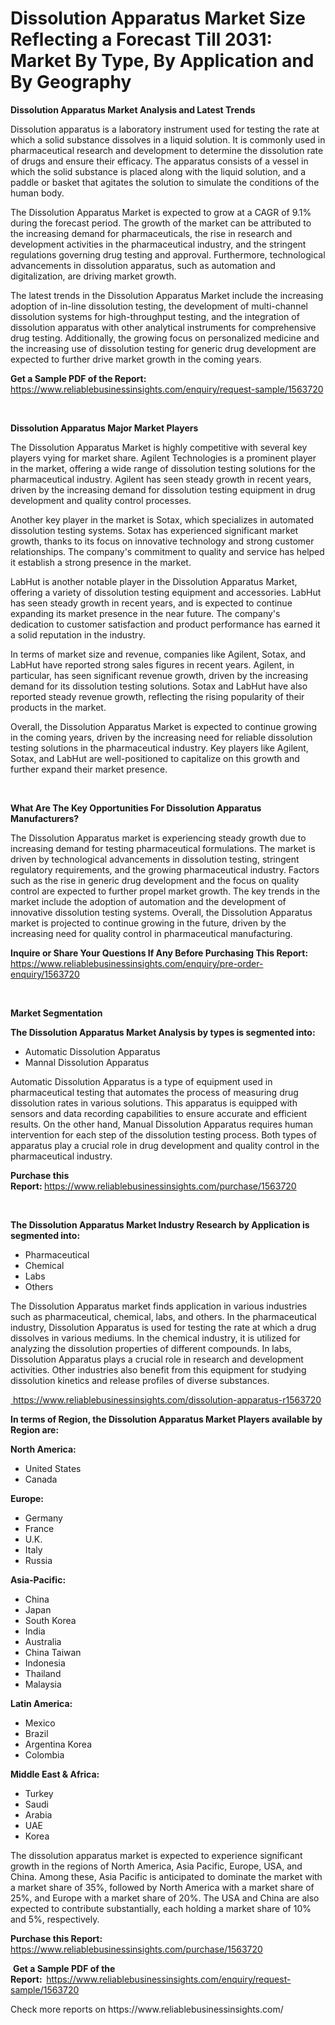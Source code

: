<p><h1>Dissolution Apparatus Market Size Reflecting a Forecast Till 2031: Market By Type, By Application and By Geography</h1></p><p><strong>Dissolution Apparatus Market Analysis and Latest Trends</strong></p>
<p><p>Dissolution apparatus is a laboratory instrument used for testing the rate at which a solid substance dissolves in a liquid solution. It is commonly used in pharmaceutical research and development to determine the dissolution rate of drugs and ensure their efficacy. The apparatus consists of a vessel in which the solid substance is placed along with the liquid solution, and a paddle or basket that agitates the solution to simulate the conditions of the human body.</p><p>The Dissolution Apparatus Market is expected to grow at a CAGR of 9.1% during the forecast period. The growth of the market can be attributed to the increasing demand for pharmaceuticals, the rise in research and development activities in the pharmaceutical industry, and the stringent regulations governing drug testing and approval. Furthermore, technological advancements in dissolution apparatus, such as automation and digitalization, are driving market growth.</p><p>The latest trends in the Dissolution Apparatus Market include the increasing adoption of in-line dissolution testing, the development of multi-channel dissolution systems for high-throughput testing, and the integration of dissolution apparatus with other analytical instruments for comprehensive drug testing. Additionally, the growing focus on personalized medicine and the increasing use of dissolution testing for generic drug development are expected to further drive market growth in the coming years.</p></p>
<p><strong>Get a Sample PDF of the Report:&nbsp;</strong> <a href="https://www.reliablebusinessinsights.com/enquiry/request-sample/1563720">https://www.reliablebusinessinsights.com/enquiry/request-sample/1563720</a></p>
<p>&nbsp;</p>
<p><strong>Dissolution Apparatus Major Market Players</strong></p>
<p><p>The Dissolution Apparatus Market is highly competitive with several key players vying for market share. Agilent Technologies is a prominent player in the market, offering a wide range of dissolution testing solutions for the pharmaceutical industry. Agilent has seen steady growth in recent years, driven by the increasing demand for dissolution testing equipment in drug development and quality control processes.</p><p>Another key player in the market is Sotax, which specializes in automated dissolution testing systems. Sotax has experienced significant market growth, thanks to its focus on innovative technology and strong customer relationships. The company's commitment to quality and service has helped it establish a strong presence in the market.</p><p>LabHut is another notable player in the Dissolution Apparatus Market, offering a variety of dissolution testing equipment and accessories. LabHut has seen steady growth in recent years, and is expected to continue expanding its market presence in the near future. The company's dedication to customer satisfaction and product performance has earned it a solid reputation in the industry.</p><p>In terms of market size and revenue, companies like Agilent, Sotax, and LabHut have reported strong sales figures in recent years. Agilent, in particular, has seen significant revenue growth, driven by the increasing demand for its dissolution testing solutions. Sotax and LabHut have also reported steady revenue growth, reflecting the rising popularity of their products in the market.</p><p>Overall, the Dissolution Apparatus Market is expected to continue growing in the coming years, driven by the increasing need for reliable dissolution testing solutions in the pharmaceutical industry. Key players like Agilent, Sotax, and LabHut are well-positioned to capitalize on this growth and further expand their market presence.</p></p>
<p>&nbsp;</p>
<p><strong>What Are The Key Opportunities For Dissolution Apparatus Manufacturers?</strong></p>
<p><p>The Dissolution Apparatus market is experiencing steady growth due to increasing demand for testing pharmaceutical formulations. The market is driven by technological advancements in dissolution testing, stringent regulatory requirements, and the growing pharmaceutical industry. Factors such as the rise in generic drug development and the focus on quality control are expected to further propel market growth. The key trends in the market include the adoption of automation and the development of innovative dissolution testing systems. Overall, the Dissolution Apparatus market is projected to continue growing in the future, driven by the increasing need for quality control in pharmaceutical manufacturing.</p></p>
<p><strong>Inquire or Share Your Questions If Any Before Purchasing This Report:</strong> <a href="https://www.reliablebusinessinsights.com/enquiry/pre-order-enquiry/1563720">https://www.reliablebusinessinsights.com/enquiry/pre-order-enquiry/1563720</a></p>
<p>&nbsp;</p>
<p><strong>Market Segmentation</strong></p>
<p><strong>The Dissolution Apparatus Market Analysis by types is segmented into:</strong></p>
<p><ul><li>Automatic Dissolution Apparatus</li><li>Mannal Dissolution Apparatus</li></ul></p>
<p><p>Automatic Dissolution Apparatus is a type of equipment used in pharmaceutical testing that automates the process of measuring drug dissolution rates in various solutions. This apparatus is equipped with sensors and data recording capabilities to ensure accurate and efficient results. On the other hand, Manual Dissolution Apparatus requires human intervention for each step of the dissolution testing process. Both types of apparatus play a crucial role in drug development and quality control in the pharmaceutical industry.</p></p>
<p><strong>Purchase this Report:&nbsp;</strong><a href="https://www.reliablebusinessinsights.com/purchase/1563720">https://www.reliablebusinessinsights.com/purchase/1563720</a></p>
<p>&nbsp;</p>
<p><strong>The Dissolution Apparatus Market Industry Research by Application is segmented into:</strong></p>
<p><ul><li>Pharmaceutical</li><li>Chemical</li><li>Labs</li><li>Others</li></ul></p>
<p><p>The Dissolution Apparatus market finds application in various industries such as pharmaceutical, chemical, labs, and others. In the pharmaceutical industry, Dissolution Apparatus is used for testing the rate at which a drug dissolves in various mediums. In the chemical industry, it is utilized for analyzing the dissolution properties of different compounds. In labs, Dissolution Apparatus plays a crucial role in research and development activities. Other industries also benefit from this equipment for studying dissolution kinetics and release profiles of diverse substances.</p></p>
<p><a href="https://www.reliablebusinessinsights.com/dissolution-apparatus-r1563720">&nbsp;https://www.reliablebusinessinsights.com/dissolution-apparatus-r1563720</a></p>
<p><strong>In terms of Region, the Dissolution Apparatus Market Players available by Region are:</strong></p>
<p>
    <p> <strong> North America: </strong>
        <ul>
            <li>United States</li>
            <li>Canada</li>
        </ul>
        </p> 
    <p> <strong> Europe: </strong>
        <ul>
            <li>Germany</li>
            <li>France</li>
            <li>U.K.</li>
            <li>Italy</li>
            <li>Russia</li>
        </ul>
        </p> 
    <p> <strong> Asia-Pacific: </strong>
        <ul>
            <li>China</li>
            <li>Japan</li>
            <li>South Korea</li>
            <li>India</li>
            <li>Australia</li>
            <li>China Taiwan</li>
            <li>Indonesia</li>
            <li>Thailand</li>
            <li>Malaysia</li>
        </ul>
        </p> 
    <p> <strong> Latin America: </strong>
        <ul>
            <li>Mexico</li>
            <li>Brazil</li>
            <li>Argentina Korea</li>
            <li>Colombia</li>
        </ul>
        </p> 
    <p> <strong> Middle East & Africa: </strong>
        <ul>
            <li>Turkey</li>
            <li>Saudi</li>
            <li>Arabia</li>
            <li>UAE</li>
            <li>Korea</li>
        </ul>
    </p>
    </p>
<p><p>The dissolution apparatus market is expected to experience significant growth in the regions of North America, Asia Pacific, Europe, USA, and China. Among these, Asia Pacific is anticipated to dominate the market with a market share of 35%, followed by North America with a market share of 25%, and Europe with a market share of 20%. The USA and China are also expected to contribute substantially, each holding a market share of 10% and 5%, respectively.</p></p>
<p><strong>Purchase this Report: </strong><a href="https://www.reliablebusinessinsights.com/purchase/1563720">https://www.reliablebusinessinsights.com/purchase/1563720</a></p>
<p>&nbsp;<strong>Get a Sample PDF of the Report:&nbsp;&nbsp;</strong><a href="https://www.reliablebusinessinsights.com/enquiry/request-sample/1563720">https://www.reliablebusinessinsights.com/enquiry/request-sample/1563720</a></p>
<p><strong></strong></p>
<p>Check more reports on https://www.reliablebusinessinsights.com/</p>
